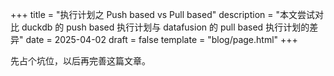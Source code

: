 +++
title = "执行计划之 Push based vs Pull based"
description = "本文尝试对比 duckdb 的 push based 执行计划与 datafusion 的 pull based 执行计划的差异"
date = 2025-04-02
draft = false
template = "blog/page.html"
+++

先占个坑位，以后再完善这篇文章。